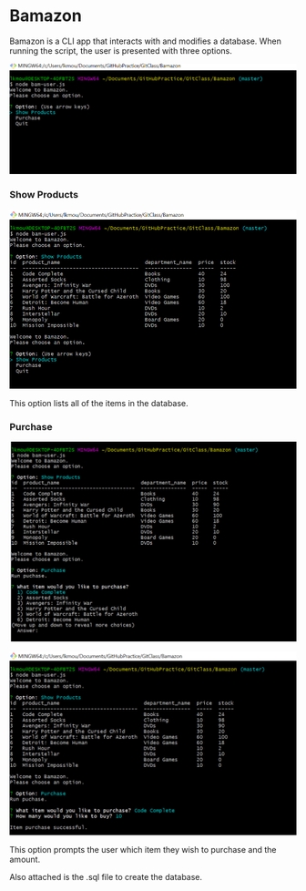 # Bamazon
Bamazon is a CLI app that interacts with and modifies a database. When running the script, the user is presented with three options.

![Bamazon Picture 1](/Images/bam1.png)

### Show Products

![Bamazon Picture 2](/Images/bam2.png)

This option lists all of the items in the database.

### Purchase

![Bamazon Picture 3](/Images/bam3.png)

![Bamazon Picture 4](/Images/bam4.png)

This option prompts the user which item they wish to purchase and the amount.

Also attached is the .sql file to create the database.
